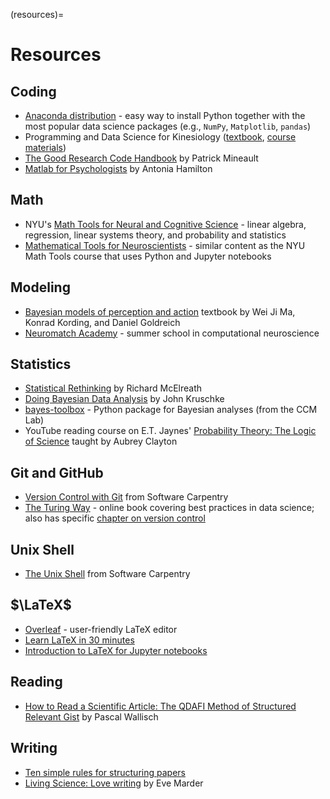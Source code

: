 (resources)=
# Resources

## Coding
- [Anaconda distribution](https://www.anaconda.com/distribution/#download-section) - easy way to install Python together with the most popular data science packages (e.g., `NumPy`, `Matplotlib`, `pandas`) 
- Programming and Data Science for Kinesiology ([textbook](https://hyosubkim.github.io/datasci-for-kin/intro.html), [course materials](https://github.com/hyosubkim/datasci-for-kin-student)) 
- [The Good Research Code Handbook](https://goodresearch.dev/index.html) by Patrick Mineault
- [Matlab for Psychologists](http://www.antoniahamilton.com/matlab.html) by Antonia Hamilton 


## Math
- NYU's [Math Tools for Neural and Cognitive Science](https://www.cns.nyu.edu/~eero/math-tools/) - linear algebra, regression, linear systems theory, and probability and statistics
- [Mathematical Tools for Neuroscientists](https://ebatty.github.io/MathToolsforNeuroscience/intro.html) - similar content as the NYU Math Tools course that uses Python and Jupyter notebooks


## Modeling
- [Bayesian models of perception and action](https://www.cns.nyu.edu/malab/bayesianbook.html) textbook by Wei Ji Ma, Konrad Kording, and Daniel Goldreich
- [Neuromatch Academy](https://compneuro.neuromatch.io/tutorials/intro.html) - summer school in computational neuroscience


## Statistics
- [Statistical Rethinking](https://xcelab.net/rm/statistical-rethinking/) by Richard McElreath
- [Doing Bayesian Data Analysis](https://sites.google.com/site/doingbayesiandataanalysis/home?authuser=0) by John Kruschke
- [bayes-toolbox](https://github.com/hyosubkim/bayes-toolbox) - Python package for Bayesian analyses (from the CCM Lab)
- YouTube reading course on E.T. Jaynes' [Probability Theory: The Logic of Science](https://www.youtube.com/watch?v=rfKS69cIwHc&list=PL9v9IXDsJkktefQzX39wC2YG07vw7DsQ_) taught by Aubrey Clayton


## Git and GitHub
- [Version Control with Git](https://swcarpentry.github.io/git-novice/) from Software Carpentry
- [The Turing Way](https://the-turing-way.netlify.app/index.html) - online book covering best practices in data science; also has specific [chapter on version control](https://the-turing-way.netlify.app/reproducible-research/vcs.html)  


## Unix Shell
- [The Unix Shell](https://swcarpentry.github.io/shell-novice/) from Software Carpentry


## $\LaTeX$
- [Overleaf](https://www.overleaf.com/) - user-friendly LaTeX editor
- [Learn LaTeX in 30 minutes](https://www.overleaf.com/learn/latex/Learn_LaTeX_in_30_minutes)
- [Introduction to LaTeX for Jupyter notebooks](http://chebe163.caltech.edu/2018w/handouts/intro_to_latex.html)


## Reading
- [How to Read a Scientific Article: The QDAFI Method of Structured Relevant Gist](https://osf.io/5gxme) by Pascal Wallisch 


## Writing
- [Ten simple rules for structuring papers](https://journals.plos.org/ploscompbiol/article?id=10.1371/journal.pcbi.1005619) 
- [Living Science: Love writing](https://elifesciences.org/articles/45734) by Eve Marder



